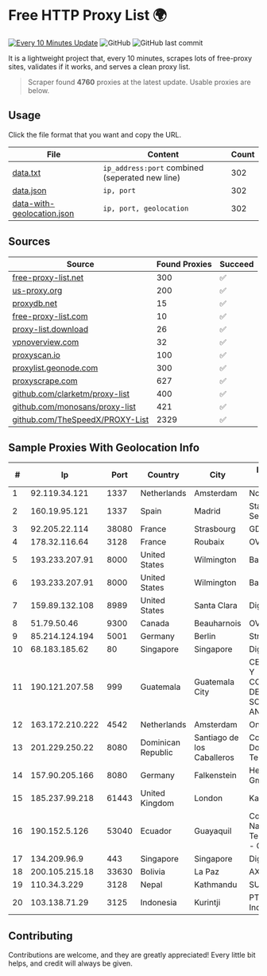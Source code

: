 
# Free HTTP Proxy List 🌍

[![Every 10 Minutes Update](https://github.com/mertguvencli/http-proxy-list/actions/workflows/main.yml/badge.svg?branch=main)](https://github.com/mertguvencli/http-proxy-list/actions/workflows/main.yml)
![GitHub](https://img.shields.io/github/license/mertguvencli/http-proxy-list)
![GitHub last commit](https://img.shields.io/github/last-commit/mertguvencli/http-proxy-list)

It is a lightweight project that, every 10 minutes, scrapes lots of free-proxy sites, validates if it works, and serves a clean proxy list.


> Scraper found **4760** proxies at the latest update. Usable proxies are below.

## Usage

Click the file format that you want and copy the URL.


|File|Content|Count|
|----|-------|-----|
|[data.txt](https://raw.githubusercontent.com/mertguvencli/http-proxy-list/main/proxy-list/data.txt)|`ip_address:port` combined (seperated new line)|302|
|[data.json](https://raw.githubusercontent.com/mertguvencli/http-proxy-list/main/proxy-list/data.json)|`ip, port`|302|
|[data-with-geolocation.json](https://raw.githubusercontent.com/mertguvencli/http-proxy-list/main/proxy-list/data-with-geolocation.json)|`ip, port, geolocation`|302|

## Sources

|Source|Found Proxies|Succeed|
|------|-------------|-------|
|[free-proxy-list.net](https://free-proxy-list.net)|300|✅|
|[us-proxy.org](https://www.us-proxy.org)|200|✅|
|[proxydb.net](http://proxydb.net)|15|✅|
|[free-proxy-list.com](https://free-proxy-list.com/?page=&port=&type%5B%5D=http&type%5B%5D=https&up_time=0&search=Search)|10|✅|
|[proxy-list.download](https://www.proxy-list.download/HTTP)|26|✅|
|[vpnoverview.com](https://vpnoverview.com/privacy/anonymous-browsing/free-proxy-servers)|32|✅|
|[proxyscan.io](https://www.proxyscan.io)|100|✅|
|[proxylist.geonode.com](https://proxylist.geonode.com/api/proxy-list?limit=300&page=1&sort_by=lastChecked&sort_type=desc&protocols=http,https)|300|✅|
|[proxyscrape.com](https://api.proxyscrape.com/v2/?request=displayproxies&protocol=http&timeout=10000&country=all&ssl=all&anonymity=all)|627|✅|
|[github.com/clarketm/proxy-list](https://raw.githubusercontent.com/clarketm/proxy-list/master/proxy-list-raw.txt)|400|✅|
|[github.com/monosans/proxy-list](https://raw.githubusercontent.com/monosans/proxy-list/main/proxies/http.txt)|421|✅|
|[github.com/TheSpeedX/PROXY-List](https://raw.githubusercontent.com/TheSpeedX/PROXY-List/master/http.txt)|2329|✅|


## Sample Proxies With Geolocation Info

|#|Ip|Port|Country|City|Internet Service Provider|
|-|--|----|-------|----|-------------------------|
|1|92.119.34.121|1337|Netherlands|Amsterdam|NovoServe B.V.|
|2|160.19.95.121|1337|Spain|Madrid|Stallion Network Services Limited|
|3|92.205.22.114|38080|France|Strasbourg|GD MASS Network|
|4|178.32.116.64|3128|France|Roubaix|OVH SAS|
|5|193.233.207.91|8000|United States|Wilmington|Baxet Group Inc.|
|6|193.233.207.91|8000|United States|Wilmington|Baxet Group Inc.|
|7|159.89.132.108|8989|United States|Santa Clara|DigitalOcean, LLC|
|8|51.79.50.46|9300|Canada|Beauharnois|OVH SAS|
|9|85.214.124.194|5001|Germany|Berlin|Strato AG|
|10|68.183.185.62|80|Singapore|Singapore|DigitalOcean, LLC|
|11|190.121.207.58|999|Guatemala|Guatemala City|CENTRAL DE REDES Y COMUNICACIONES DE GUATEMALA, SOCIEDAD ANONIMA|
|12|163.172.210.222|4542|Netherlands|Amsterdam|Online SAS NL|
|13|201.229.250.22|8080|Dominican Republic|Santiago de los Caballeros|Compañía Dominicana de Teléfonos S. A.|
|14|157.90.205.166|8080|Germany|Falkenstein|Hetzner Online GmbH|
|15|185.237.99.218|61443|United Kingdom|London|Kamatera Inc|
|16|190.152.5.126|53040|Ecuador|Guayaquil|Corporacion Nacional De Telecomunicaciones - CNT EP|
|17|134.209.96.9|443|Singapore|Singapore|DigitalOcean, LLC|
|18|200.105.215.18|33630|Bolivia|La Paz|AXS Bolivia S. A.|
|19|110.34.3.229|3128|Nepal|Kathmandu|SUBISU C7|
|20|103.138.71.29|3125|Indonesia|Kurintji|PT Centronet Data Indonesia|



## Contributing

Contributions are welcome, and they are greatly appreciated! Every
little bit helps, and credit will always be given.

